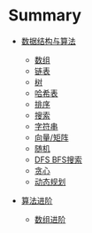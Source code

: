 # Summary



* [数据结构与算法](basic/README.md)
    * [数组](basic/Array.md)
    * [链表](basic/Linked-List.md)
    * [树](basic/Tree.md)
    * [哈希表](basic/Hash-Table.md)
    * [排序](basic/Sorting.md)
    * [搜索]()
    * [字符串]()
    * [向量/矩阵]()
    * [随机](basic/Random.md)
    * [DFS BFS搜索](basic/search.md)
    * [贪心](basic/Greedy.md)
    * [动态规划](basic/DP.md)

* [算法进阶](Advanced/array/README.md)
    * [数组进阶](Advanced/array/Array.md)

